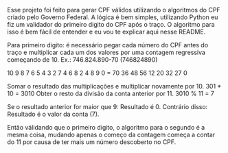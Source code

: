 Esse projeto foi feito para gerar CPF válidos utilizando o algoritmos do CPF criado pelo Governo Federal. A lógica é bem simples, utilizando Python eu fiz um validador do primeiro digito do CPF após o traço. O algoritmo para isso é bem fácil de entender e eu vou te explicar aqui nesse README.

Para primeiro digito: é necessário pegar cada número do CPF antes do traço e multiplicar cada um dos valores por uma contagem regressiva começando de 10. 
Ex.: 746.824.890-70 (746824890)


   10 9  8  7  6  5  4  3  2 
   7  4  6  8  2  4  8  9  0
= 70 36 48 56 12 20 32 27 0

Somar o resultado das multiplicações e multiplicar novamente por 10.
301 * 10 = 3010
Obter o resto da divisão da conta anterior por 11.
3010 % 11 = 7

Se o resultado anterior for maior que 9:
    Resultado é 0.
Contrário disso:
    Resultado é o valor da conta (7).

Então válidando que o primeiro digito, o algoritmo para o segundo é a mesma coisa, mudando apenas o começo da contagem
começa a contar do 11 por causa de ter mais um número descoberto no CPF.


